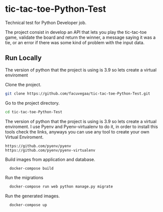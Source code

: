 # tic-tac-toe-Python-Test
Technical test for Python Developer job.

The project consist in develop an API that lets you play the tic-tac-toe game,
validate the board and return the winner, a message saying it was a tie, or an error if
there was some kind of problem with the input data.

## Run Locally

The version of python that the project is using is 3.9 so lets create a virtual enviroment 

Clone the project.
```bash
git clone https://github.com/facuvegaa/tic-tac-toe-Python-Test.git
```

Go to the project directory.
```bash
cd tic-tac-toe-Python-Test
```

The version of python that the project is using is 3.9 so lets create a virtual enviroment. I use Pyenv and Pyenv-virtualenv to do it, in order to install this tools check the links, anyways you can use any tool to create your own Virtual Enviroment.
```
https://github.com/pyenv/pyenv
https://github.com/pyenv/pyenv-virtualenv
```

Build images from application and database.
```bash
  docker-compose build
```

Run the migrations
```bash
  docker-compose run web python manage.py migrate
```

Run the generated images.
```bash
  docker-compose up
```

